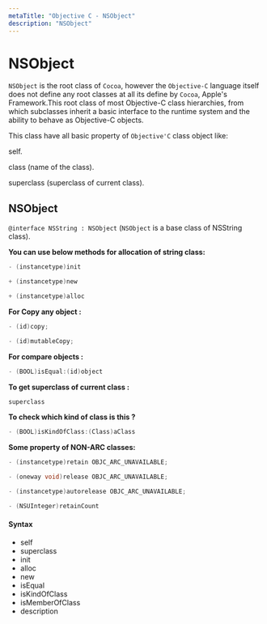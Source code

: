 ```yaml
---
metaTitle: "Objective C - NSObject"
description: "NSObject"
---
```


# NSObject


`NSObject` is the root class of `Cocoa`, however the `Objective-C` language itself does not define any root classes at all its define by `Cocoa`, Apple's Framework.This root class of most Objective-C class hierarchies, from which subclasses inherit a basic interface to the runtime system and the ability to behave as Objective-C objects.

This class have all basic property of `Objective'C` class object like:

self.

class (name of the class).

superclass (superclass of current class).



## NSObject


`@interface NSString : NSObject`  (`NSObject` is a base class of NSString class).

**You can use below methods for allocation of string class:**

```objectivec
- (instancetype)init

+ (instancetype)new

+ (instancetype)alloc

```

**For Copy any object :**

```objectivec
- (id)copy;

- (id)mutableCopy;

```

**For compare objects :**

```objectivec
- (BOOL)isEqual:(id)object

```

**To get superclass of current class :**

```objectivec
superclass

```

**To check which kind of class is this ?**

```objectivec
- (BOOL)isKindOfClass:(Class)aClass

```

**Some property of NON-ARC classes:**

```objectivec
- (instancetype)retain OBJC_ARC_UNAVAILABLE;

- (oneway void)release OBJC_ARC_UNAVAILABLE;

- (instancetype)autorelease OBJC_ARC_UNAVAILABLE;

- (NSUInteger)retainCount

```



#### Syntax


- self
- superclass
- init
- alloc
- new
- isEqual
- isKindOfClass
- isMemberOfClass
- description

